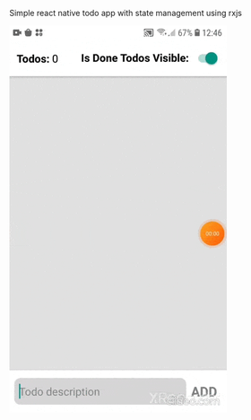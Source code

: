 Simple react native todo app with state management using rxjs

![](edited-20200929-125438_QXP3kRyB_1W3w.gif)
